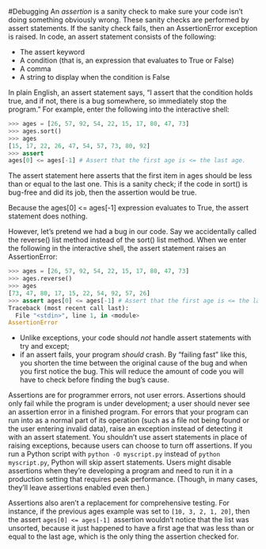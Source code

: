 #Debugging 
An _assertion_ is a sanity check to make sure your code isn’t doing something obviously wrong. These sanity checks are performed by assert statements. If the sanity check fails, then an AssertionError exception is raised. In code, an assert statement consists of the following:

- The assert keyword
- A condition (that is, an expression that evaluates to True or False)
- A comma
- A string to display when the condition is False

In plain English, an assert statement says, “I assert that the condition holds true, and if not, there is a bug somewhere, so immediately stop the program.” For example, enter the following into the interactive shell:
```python
>>> ages = [26, 57, 92, 54, 22, 15, 17, 80, 47, 73]  
>>> ages.sort()  
>>> ages  
[15, 17, 22, 26, 47, 54, 57, 73, 80, 92]  
>>> assert  
ages[0] <= ages[-1] # Assert that the first age is <= the last age.
```
The assert statement here asserts that the first item in ages should be less than or equal to the last one. This is a sanity check; if the code in sort() is bug-free and did its job, then the assertion would be true.

Because the ages[0] <= ages[-1] expression evaluates to True, the assert statement does nothing.

However, let’s pretend we had a bug in our code. Say we accidentally called the reverse() list method instead of the sort() list method. When we enter the following in the interactive shell, the assert statement raises an AssertionError:
```python
>>> ages = [26, 57, 92, 54, 22, 15, 17, 80, 47, 73]  
>>> ages.reverse()  
>>> ages  
[73, 47, 80, 17, 15, 22, 54, 92, 57, 26]  
>>> assert ages[0] <= ages[-1] # Assert that the first age is <= the last age.  
Traceback (most recent call last):  
  File "<stdin>", line 1, in <module>  
AssertionError
```
- Unlike exceptions, your code should _not_ handle assert statements with try and except; 
- if an assert fails, your program _should_ crash. By “failing fast” like this, you shorten the time between the original cause of the bug and when you first notice the bug. This will reduce the amount of code you will have to check before finding the bug’s cause.

Assertions are for programmer errors, not user errors. Assertions should only fail while the program is under development; a user should never see an assertion error in a finished program. For errors that your program can run into as a normal part of its operation (such as a file not being found or the user entering invalid data), raise an exception instead of detecting it with an assert statement. You shouldn’t use assert statements in place of raising exceptions, because users can choose to turn off assertions. If you run a Python script with `python -O myscript.py` instead of `python myscript.py`, Python will skip assert statements. Users might disable assertions when they’re developing a program and need to run it in a production setting that requires peak performance. (Though, in many cases, they’ll leave assertions enabled even then.)

Assertions also aren’t a replacement for comprehensive testing. For instance, if the previous ages example was set to `[10, 3, 2, 1, 20]`, then the assert `ages[0] <= ages[-1] `assertion wouldn’t notice that the list was unsorted, because it just happened to have a first age that was less than or equal to the last age, which is the only thing the assertion checked for.